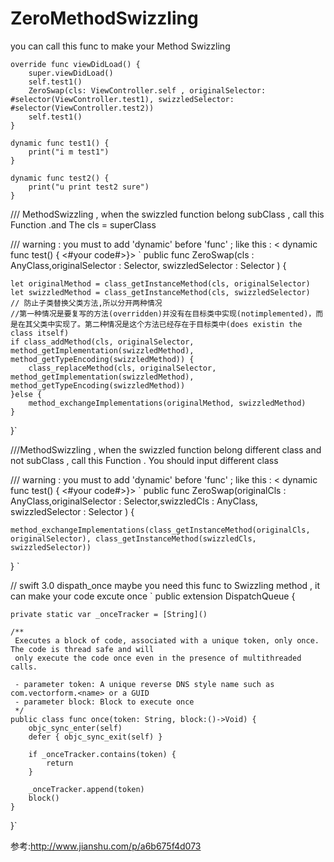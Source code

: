 # ZeroMethodSwizzling
you can call this func to make your Method Swizzling


    override func viewDidLoad() {
        super.viewDidLoad()
        self.test1()
        ZeroSwap(cls: ViewController.self , originalSelector: #selector(ViewController.test1), swizzledSelector: #selector(ViewController.test2))
        self.test1()
    }
    
    dynamic func test1() {
        print("i m test1")
    }
    
    dynamic func test2() { 
        print("u print test2 sure")
    }





/// MethodSwizzling , when the swizzled function belong subClass , call this Function .and The cls = superClass   

/// warning : you must to add 'dynamic' before 'func' ; like this : < dynamic func test() { <#your code#>}>
`
public func ZeroSwap(cls : AnyClass,originalSelector : Selector, swizzledSelector : Selector ) {
    
    
    let originalMethod = class_getInstanceMethod(cls, originalSelector)
    let swizzledMethod = class_getInstanceMethod(cls, swizzledSelector)
    // 防止子类替换父类方法,所以分开两种情况
    //第一种情况是要复写的方法(overridden)并没有在目标类中实现(notimplemented)，而是在其父类中实现了。第二种情况是这个方法已经存在于目标类中(does existin the class itself)
    if class_addMethod(cls, originalSelector, method_getImplementation(swizzledMethod), method_getTypeEncoding(swizzledMethod)) {
        class_replaceMethod(cls, originalSelector, method_getImplementation(swizzledMethod), method_getTypeEncoding(swizzledMethod))
    }else {
        method_exchangeImplementations(originalMethod, swizzledMethod)
    }
    
}`


///MethodSwizzling , when the swizzled function belong different class and not subClass , call this Function . You should input different class

/// warning : you must to add 'dynamic' before 'func' ; like this : < dynamic func test() { <#your code#>}>
`
public func ZeroSwap(originalCls : AnyClass,originalSelector : Selector,swizzledCls : AnyClass, swizzledSelector : Selector ) {

    method_exchangeImplementations(class_getInstanceMethod(originalCls, originalSelector), class_getInstanceMethod(swizzledCls, swizzledSelector))
    
}
`

// swift 3.0 dispath_once  maybe you need this func to Swizzling method , it can make your code excute once
`
public extension DispatchQueue {
    
    private static var _onceTracker = [String]()
    
    /**
     Executes a block of code, associated with a unique token, only once.  The code is thread safe and will
     only execute the code once even in the presence of multithreaded calls.
     
     - parameter token: A unique reverse DNS style name such as com.vectorform.<name> or a GUID
     - parameter block: Block to execute once
     */
    public class func once(token: String, block:()->Void) {
        objc_sync_enter(self)
        defer { objc_sync_exit(self) }
        
        if _onceTracker.contains(token) {
            return
        }
        
        _onceTracker.append(token)
        block()
    }
}`


参考:http://www.jianshu.com/p/a6b675f4d073
